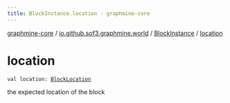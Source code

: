 ```yaml
---
title: BlockInstance.location - graphmine-core
---
```


[graphmine-core](../../index.html) / [io.github.sof3.graphmine.world](../index.html) / [BlockInstance](index.html) / [location](./location.html)

# location

`val location: `[`BlockLocation`](../-block-location/index.html)

the expected location of the block

